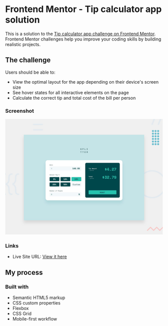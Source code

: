 # Frontend Mentor - Tip calculator app solution

This is a solution to the [Tip calculator app challenge on Frontend Mentor](https://www.frontendmentor.io/challenges/tip-calculator-app-ugJNGbJUX). Frontend Mentor challenges help you improve your coding skills by building realistic projects.

## The challenge

Users should be able to:

- View the optimal layout for the app depending on their device's screen size
- See hover states for all interactive elements on the page
- Calculate the correct tip and total cost of the bill per person

### Screenshot

![](./design/desktop-preview.jpg)

### Links

- Live Site URL: [View it here](https://objective-booth-b74f1f.netlify.app/)

## My process

### Built with

- Semantic HTML5 markup
- CSS custom properties
- Flexbox
- CSS Grid
- Mobile-first workflow

